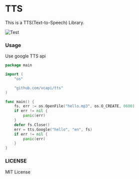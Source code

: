 # TTS
This is a TTS(Text-to-Speech) Library.

![Test](https://github.com/vcapi/tts/workflows/Test/badge.svg)

### Usage
Use google TTS api
```go
package main

import (
    "os"

    "github.com/vcapi/tts"
)

func main() {
    fs, err := os.OpenFile("hello.mp3", os.O_CREATE, 0600)
    if err != nil {
        panic(err)
    }
    defer fs.Close()
    err = tts.Google("hello", "en", fs)
    if err != nil {
        panic(err)
    }
}
```


### LICENSE
MIT License

